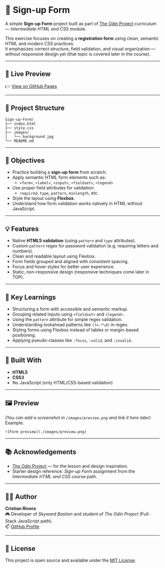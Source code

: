 # 📝 Sign-up Form

A simple **Sign-up Form** project built as part of [The Odin Project](https://www.theodinproject.com/lessons/node-path-intermediate-html-and-css-sign-up-form) curriculum — *Intermediate HTML and CSS* module.

This exercise focuses on creating a **registration form** using clean, semantic HTML and modern CSS practices.  
It emphasizes correct structure, field validation, and visual organization — without responsive design yet (that topic is covered later in the course).

---

## 🚀 Live Preview
👉 [View on GitHub Pages](https://shenkrad.github.io/Sign-up-Form/)

---

## 🧱 Project Structure

    Sign-up-Form/
    ├── index.html
    ├── style.css
    ├── images/
    │   └── background.jpg
    └── README.md

---

## 🎯 Objectives

- Practice building a **sign-up form** from scratch.
- Apply semantic HTML form elements such as:
  - `<form>`, `<label>`, `<input>`, `<fieldset>`, `<legend>`
- Use proper field attributes for validation:
  - `required`, `type`, `pattern`, `minlength`, etc.
- Style the layout using **Flexbox**.
- Understand how form validation works natively in HTML without JavaScript.

---

## 💡 Features

- Native **HTML5 validation** (using `pattern` and `type` attributes).  
- Custom `pattern` regex for password validation (e.g. requiring letters and numbers).  
- Clean and readable layout using Flexbox.  
- Form fields grouped and aligned with consistent spacing.  
- Focus and hover styles for better user experience.  
- Static, non-responsive design (responsive techniques come later in TOP).

---

## 🧠 Key Learnings

- Structuring a form with accessible and semantic markup.  
- Grouping related inputs using `<fieldset>` and `<legend>`.  
- Using the `pattern` attribute for simple regex validation.  
- Understanding lookahead patterns like `(?=.*\d)` in regex.  
- Styling forms using Flexbox instead of tables or margin-based positioning.  
- Applying pseudo-classes like `:focus`, `:valid`, and `:invalid`.

---

## 🧰 Built With

- **HTML5**  
- **CSS3**  
- No JavaScript (only HTML/CSS-based validation)

---

## 🖼️ Preview

*(You can add a screenshot in `/images/preview.png` and link it here later)*  
Example:

    ![Form preview](./images/preview.png)

---

## 📚 Acknowledgements

- [The Odin Project](https://www.theodinproject.com/) — for the lesson and design inspiration.  
- Starter design reference: *Sign-up Form* assignment from the *Intermediate HTML and CSS* course path.

---

## 🧑‍💻 Author

**Cristian Rivera**  
🎮 Developer of *Skyward Bastion* and student of *The Odin Project* (Full-Stack JavaScript path).  
📫 [GitHub Profile](https://github.com/Shenkrad)

---

## 🪪 License

This project is open source and available under the [MIT License](LICENSE).
